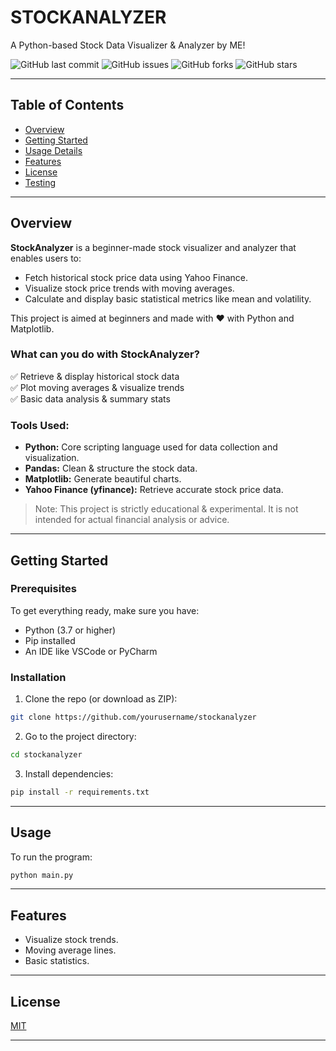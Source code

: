 

# STOCKANALYZER

A Python-based Stock Data Visualizer & Analyzer by ME!

![GitHub last commit](https://img.shields.io/github/last-commit/yourusername/stockanalyzer)
![GitHub issues](https://img.shields.io/github/issues/yourusername/stockanalyzer)
![GitHub forks](https://img.shields.io/github/forks/yourusername/stockanalyzer)
![GitHub stars](https://img.shields.io/github/stars/yourusername/stockanalyzer)

---

## Table of Contents

- [Overview](#overview)
- [Getting Started](#getting-started)
- [Usage Details](#usage-details)
- [Features](#features)
- [License](#license)
- [Testing](#testing)

---

## Overview

**StockAnalyzer** is a beginner-made stock visualizer and analyzer that enables users to:

- Fetch historical stock price data using Yahoo Finance.
- Visualize stock price trends with moving averages.
- Calculate and display basic statistical metrics like mean and volatility.

This project is aimed at beginners and made with ❤️ with Python and Matplotlib.

### What can you do with StockAnalyzer?

✅ Retrieve & display historical stock data  
✅ Plot moving averages & visualize trends  
✅ Basic data analysis & summary stats  

### Tools Used:

- **Python:** Core scripting language used for data collection and visualization.
- **Pandas:** Clean & structure the stock data.
- **Matplotlib:** Generate beautiful charts.
- **Yahoo Finance (yfinance):** Retrieve accurate stock price data.

> Note: This project is strictly educational & experimental. It is not intended for actual financial analysis or advice.

---

## Getting Started

### Prerequisites

To get everything ready, make sure you have:

- Python (3.7 or higher)
- Pip installed
- An IDE like VSCode or PyCharm

### Installation

1. Clone the repo (or download as ZIP):

```bash
git clone https://github.com/yourusername/stockanalyzer
````

2. Go to the project directory:

```bash
cd stockanalyzer
```

3. Install dependencies:

```bash
pip install -r requirements.txt
```

---

## Usage

To run the program:

```bash
python main.py
```

---

## Features

* Visualize stock trends.
* Moving average lines.
* Basic statistics.

---

## License

[MIT](LICENSE)

---


